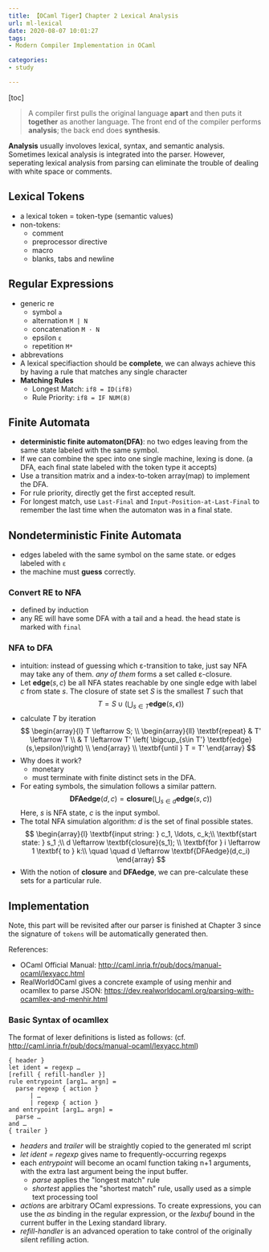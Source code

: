 ```yaml
---
title: 【OCaml Tiger】Chapter 2 Lexical Analysis
url: ml-lexical
date: 2020-08-07 10:01:27
tags: 
- Modern Compiler Implementation in OCaml

categories: 
- study

---
```


<!--more-->

[toc]

> A compiler first pulls the original language **apart** and then puts it **together** as another language. The front end of the compiler performs **analysis**; the back end does **synthesis**.

**Analysis** usually involoves lexical, syntax, and semantic analysis. Sometimes lexical analysis is integrated into the parser. However, seperating lexical analysis from parsing can eliminate the trouble of dealing with white space or comments.

## Lexical Tokens

- a lexical token = token-type (semantic values)
- non-tokens:
  - comment
  - preprocessor directive
  - macro
  - blanks, tabs and newline

## Regular Expressions
- generic re
  - symbol `a`
  - alternation `M | N`
  - concatenation `M · N`
  - epsilon `ε`
  - repetition `M*`
- abbrevations
- A lexical specifiaction should be **complete**, we can always achieve this by having a rule that matches any single character
- **Matching Rules**
  - Longest Match: `if8 = ID(if8)`
  - Rule Priority: `if8 = IF NUM(8)`

## Finite Automata
- **deterministic finite automaton(DFA)**: no two edges leaving from the same state labeled with the same symbol.
- If we can combine the spec into one single machine, lexing is done. (a DFA, each final state labeled with the token type it accepts)
- Use a transition matrix and a index-to-token array(map) to implement the DFA.
- For rule priority, directly get the first accepted result.
- For longest match, use `Last-Final` and `Input-Position-at-Last-Final` to remember the last time when the automaton was in a final state.

## Nondeterministic Finite Automata
- edges labeled with the same symbol on the same state. or edges labeled with `ε`
- the machine must **guess** correctly.

### Convert RE to NFA
- defined by induction
- any RE will have some DFA with a tail and a head. the head state is marked with `final`

### NFA to DFA
- intuition: instead of guessing which ε-transition to take, just say NFA may take any of them. *any of them* forms a set called ε-closure.
- Let $\textbf{edge}(s,c)$ be all NFA states reachable by one single edge with label $c$ from state $s$. The closure of state set $S$ is the smallest $T$ such that
  $$T = S \cup \left(\bigcup_{s\in T} \textbf{edge}(s,\epsilon) \right)$$
- calculate $T$ by iteration
  $$
  \begin{array}{l}
    T \leftarrow S; \\
    \begin{array}{ll}
    \textbf{repeat} & T' \leftarrow T \\
    & T \leftarrow T' \left( \bigcup_{s\in T'} \textbf{edge}(s,\epsilon)\right) \\
    \end{array} \\
    \textbf{until   } T = T'
  \end{array}
  $$
- Why does it work?
  - monetary
  - must terminate with finite distinct sets in the DFA.
- For eating symbols, the simulation follows a similar pattern.
  $$\textbf{DFAedge}(d,c) = \textbf{closure} \left(\bigcup_{s\in d} \textbf{edge}(s,c) \right)$$
  Here, $s$ is NFA state, $c$ is the input symbol.
- The total NFA simulation algorithm: $d$ is the set of final possible states. 
  $$
  \begin{array}{l}
    \textbf{input string: } c_1, \ldots, c_k;\\
    \textbf{start state: } s_1 ;\\
    d \leftarrow \textbf{closure}(s_1); \\
    \textbf{for } i \leftarrow 1 \textbf{ to } k:\\
    \quad \quad d \leftarrow \textbf{DFAedge}(d,c_i)
  \end{array}
  $$
- With the notion of **closure** and **DFAedge**, we can pre-calculate these sets for a particular rule.

## Implementation

Note, this part will be revisited after our parser is finished at Chapter 3 since the signature of `tokens` will be automatically generated then.

References:
- OCaml Official Manual: http://caml.inria.fr/pub/docs/manual-ocaml/lexyacc.html
- RealWorldOCaml gives a concrete example of using menhir and ocamllex to parse JSON: https://dev.realworldocaml.org/parsing-with-ocamllex-and-menhir.html

### Basic Syntax of ocamllex

The format of lexer definitions is listed as follows: (cf. http://caml.inria.fr/pub/docs/manual-ocaml/lexyacc.html)
```
{ header }
let ident = regexp …
[refill { refill-handler }]
rule entrypoint [arg1… argn] =
  parse regexp { action }
      | …
      | regexp { action }
and entrypoint [arg1… argn] =
  parse …
and …
{ trailer }
```

- *headers* and *trailer* will be straightly copied to the generated ml script
- *let ident = regexp* gives name to frequently-occurring regexps
- each *entrypoint* will become an ocaml function taking n+1 arguments, with the extra last argument being the input buffer.
    + *parse* applies the "longest match" rule
    + *shortest* applies the "shortest match" rule, usally used as a simple text processing tool
- *action*s are arbitrary OCaml expressions. To create expressions, you can use the *as* binding in the regular expression, or the *lexbuf* bound in the current buffer in the Lexing standard library.
- *refill-handler* is an advanced operation to take control of the originally silent refilling action.